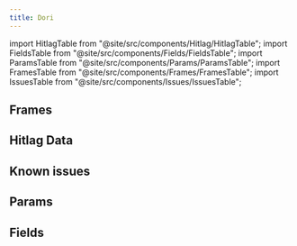 ```yaml
---
title: Dori
---
```


import HitlagTable from "@site/src/components/Hitlag/HitlagTable";
import FieldsTable from "@site/src/components/Fields/FieldsTable";
import ParamsTable from "@site/src/components/Params/ParamsTable";
import FramesTable from "@site/src/components/Frames/FramesTable";
import IssuesTable from "@site/src/components/Issues/IssuesTable";

## Frames

<FramesTable character="dori" />

## Hitlag Data

<HitlagTable character="dori" />

## Known issues

<IssuesTable character="dori" />

## Params

<ParamsTable character="dori" />

## Fields

<FieldsTable character="dori" />
